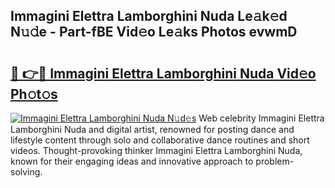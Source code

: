 ## Immagini Elettra Lamborghini Nuda Le𝚊k𝚎d N𝚞𝚍e - Part-fBE Vid𝚎o Le𝚊ks Photos evwmD

# <h2><a href="http://fberal.evod.top/?m=Immagini+Elettra+Lamborghini+Nuda">🔗 👉🔴 Immagini Elettra Lamborghini Nuda Vid𝚎o Ph𝚘t𝚘s</a></h2>

[![Immagini Elettra Lamborghini Nuda N𝚞d𝚎s](https://i.imgur.com/8V9OHl7.gif)](http://fberal.evod.top/?m=Immagini+Elettra+Lamborghini+Nuda)
Web celebrity Immagini Elettra Lamborghini Nuda and digital artist, renowned for posting dance and lifestyle content through solo and collaborative dance routines and short videos. Thought-provoking thinker Immagini Elettra Lamborghini Nuda, known for their engaging ideas and innovative approach to problem-solving. 
